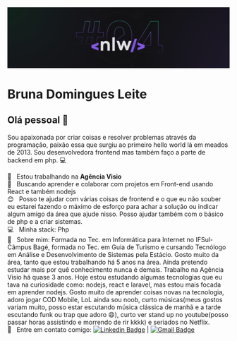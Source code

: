 <img width="auto" src="https://github.com/BrunaDomingues/BrunaDomingues/blob/main/banner.png">

# Bruna Domingues Leite

## Olá pessoal 👋
Sou apaixonada por criar coisas e resolver problemas através da programação, paixão essa que surgiu ao primeiro hello world lá em meados de 2013.
Sou desenvolvedora frontend mas também faço a parte de backend em php. :computer:

 :rocket:  &nbsp; Estou trabalhando na **Agência Visio**
 <br/> :purple_heart: &nbsp; Buscando aprender e colaborar com projetos em Front-end usando React e também nodejs
 <br/> :blush: &nbsp; Posso te ajudar com várias coisas de frontend e o que eu não souber eu estarei fazendo o máximo de esforço para achar a solução ou indicar algum amigo da área que ajude nisso. Posso ajudar também com o básico de php e a criar sistemas.
 <br/> :computer: &nbsp; Minha stack: Php
 <br/> 💬  &nbsp; Sobre mim: Formada no Tec. em Informática para Internet no IFSul-Câmpus Bagé, formada no Tec. em Guia de Turismo e cursando Tecnólogo em Análise e Desenvolvimento de Sistemas pela Estácio. Gosto muito da área, tanto que estou trabalhando há 5 anos na área. Ainda pretendo estudar mais por quê conhecimento nunca é demais. Trabalho na Agência Visio há quase 3 anos. Hoje estou estudando algumas tecnologias que eu tava na curiosidade como: nodejs, react e laravel, mas estou mais focada em aprender nodejs. Gosto muito de aprender coisas novas na tecnologia, adoro jogar COD Mobile, LoL ainda sou noob, curto músicas(meus gostos variam muito, posso estar escutando música clássica de manhã e a tarde escutando funk ou trap que adoro 😄), curto ver stand up no youtube(posso passar horas assistindo e morrendo de rir kkkk) e seriados no Netflix. 
 <br/> :email: &nbsp; Entre em contato comigo: [![Linkedin Badge](https://img.shields.io/badge/-BrunaDomingues-blue?style=flat-square&logo=Linkedin&logoColor=white&link=www.linkedin.com/in/bruna-domingues-leite-b0aaa4161/)](www.linkedin.com/in/bruna-domingues-leite/) 
| 
[![Gmail Badge](https://img.shields.io/badge/-brunadomingues.dev@gmail.com-c14438?style=flat-square&logo=Gmail&logoColor=white&link=mailto:brunadomingues.dev@gmail.com)](mailto:brunadomingues@gmail.com)
